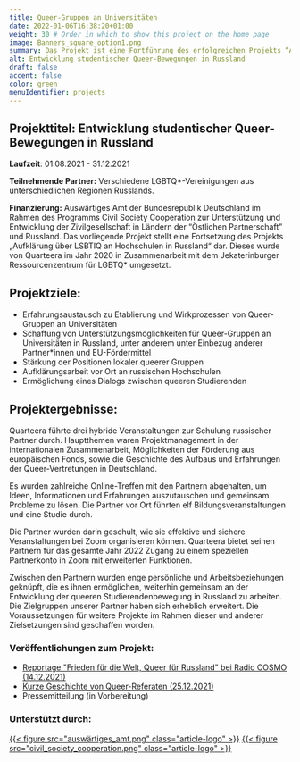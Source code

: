 ```yaml
---
title: Queer-Gruppen an Universitäten
date: 2022-01-06T16:38:20+01:00
weight: 30 # Order in which to show this project on the home page
image: Banners_square_option1.png
summary: Das Projekt ist eine Fortführung des erfolgreichen Projekts “Aufklärung über LGBTQ* an Hochschulen in Russland” aus dem Jahr 2020. 
alt: Entwicklung studentischer Queer-Bewegungen in Russland  
draft: false
accent: false
color: green
menuIdentifier: projects
---
```


## Projekttitel: Entwicklung studentischer Queer-Bewegungen in Russland 

**Laufzeit**: 01.08.2021 - 31.12.2021

 **Teilnehmende Partner:** Verschiedene LGBTQ*-Vereinigungen aus unterschiedlichen Regionen Russlands.

**Finanzierung:** Auswärtiges Amt der Bundesrepublik Deutschland im Rahmen des Programms Civil Society Cooperation zur Unterstützung und Entwicklung der Zivilgesellschaft in Ländern der “Östlichen Partnerschaft” und Russland.
Das vorliegende Projekt stellt eine Fortsetzung des Projekts „Aufklärung über LSBTIQ an Hochschulen in Russland“ dar. Dieses wurde von Quarteera im Jahr 2020 in Zusammenarbeit mit dem Jekaterinburger Ressourcenzentrum für LGBTQ* umgesetzt.

## Projektziele: 

* Erfahrungsaustausch zu Etablierung und Wirkprozessen von Queer-Gruppen an Universitäten
* Schaffung von Unterstützungsmöglichkeiten für Queer-Gruppen an Universitäten in Russland, unter anderem unter Einbezug anderer Partner*innen und EU-Fördermittel
* Stärkung der Positionen lokaler queerer Gruppen
* Aufklärungsarbeit vor Ort an russischen Hochschulen
* Ermöglichung eines Dialogs zwischen queeren Studierenden 

## Projektergebnisse:

Quarteera führte drei hybride Veranstaltungen zur Schulung russischer Partner durch. Hauptthemen waren Projektmanagement in der internationalen Zusammenarbeit, Möglichkeiten der Förderung aus europäischen Fonds, sowie die Geschichte des Aufbaus und Erfahrungen der Queer-Vertretungen in Deutschland.

Es wurden zahlreiche Online-Treffen mit den Partnern abgehalten, um Ideen, Informationen und Erfahrungen auszutauschen und gemeinsam Probleme zu lösen.
Die Partner vor Ort führten elf Bildungsveranstaltungen und eine Studie durch.

Die Partner wurden darin geschult, wie sie effektive und sichere Veranstaltungen bei Zoom organisieren können. Quarteera bietet seinen Partnern für das gesamte Jahr 2022 Zugang zu einem speziellen Partnerkonto in Zoom mit erweiterten Funktionen.

Zwischen den Partnern wurden enge persönliche und Arbeitsbeziehungen geknüpft, die es ihnen ermöglichen, weiterhin gemeinsam an der Entwicklung der queeren Studierendenbewegung in Russland zu arbeiten. Die Zielgruppen unserer Partner haben sich erheblich erweitert.
Die Voraussetzungen für weitere Projekte im Rahmen dieser und anderer Zielsetzungen sind geschaffen worden.
### Veröffentlichungen zum Projekt:
* [Reportage "Frieden für die Welt, Queer für Russland" bei Radio COSMO (14.12.2021)](https://www1.wdr.de/radio/cosmo/programm/sendungen/radio-po-russki/gesellschaft/queer-114.html)
* [Kurze Geschichte von Queer-Referaten (25.12.2021)](https://deploy-preview-6--quarteera-site-dev.netlify.app/projects/qib21_geschichte/)
* Pressemitteilung (in Vorbereitung)

### Unterstützt durch:
[{{< figure src="auswärtiges_amt.png" class="article-logo" >}}](https://www.auswaertiges-amt.de/de/)
[{{< figure src="civil_society_cooperation.png" class="article-logo" >}}](https://civilsocietycooperation.net/)
